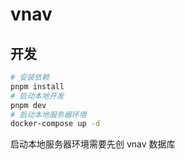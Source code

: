 # vnav

## 开发
```bash
# 安装依赖
pnpm install
# 启动本地开发
pnpm dev
# 启动本地服务器环境
docker-compose up -d
```
启动本地服务器环境需要先创  vnav 数据库